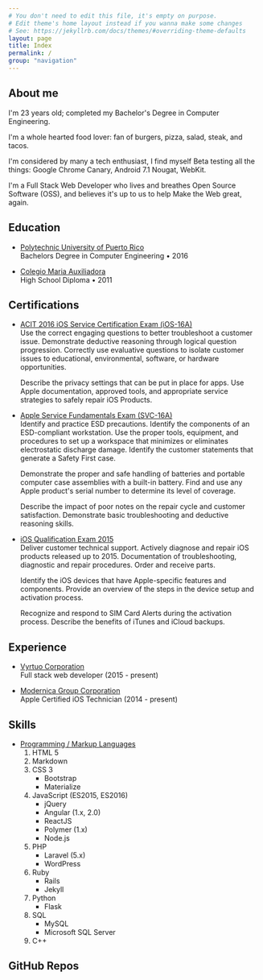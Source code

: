 ```yaml
---
# You don't need to edit this file, it's empty on purpose.
# Edit theme's home layout instead if you wanna make some changes
# See: https://jekyllrb.com/docs/themes/#overriding-theme-defaults
layout: page
title: Index
permalink: /
group: "navigation"
---
```

<style>
@media only screen and (max-width: 375px) {
    .page-content { margin: 0; padding: 0;}
}
</style>
<script defer src="{{ site.url }}/dist/scripts/repos.js"></script>
<section class="section section--about-me" markdown="1">

# About me
I'm 23 years old; completed my Bachelor's Degree in Computer Engineering. 

I'm a whole hearted food lover: fan of burgers, pizza, salad, steak, and tacos. 

I'm considered by many a tech enthusiast, I find myself Beta testing all the things: Google Chrome Canary, Android 7.1 Nougat, WebKit. 

I'm a Full Stack Web Developer who lives and breathes Open Source Software (OSS), and believes it's up to us to help Make the Web great, again. 

</section>


<section class="section section--education" markdown="1">

# Education

- [Polytechnic University of Puerto Rico]()  
    Bachelors Degree in Computer Engineering • 2016

- [Colegio Maria Auxiliadora]()  
    High School Diploma • 2011

</section>


<section class="section section--certifications" markdown="1">

# Certifications

- [ACIT 2016 iOS Service Certification Exam (iOS-16A)](https://support.apple.com/en-us/HT205735)  
    Use the correct engaging questions to better troubleshoot a customer issue. Demonstrate deductive reasoning through logical question progression. Correctly use evaluative questions to isolate customer issues to educational, environmental, software, or hardware opportunities. 
    
    Describe the privacy settings that can be put in place for apps. Use Apple documentation, approved tools, and appropriate service strategies to safely repair iOS Products.

- [Apple Service Fundamentals Exam (SVC-16A)](https://support.apple.com/en-us/HT205737)  
    Identify and practice ESD precautions. Identify the components of an ESD-compliant workstation. Use the proper tools, equipment, and procedures to set up a workspace that minimizes or eliminates electrostatic discharge damage. Identify the customer statements that generate a Safety First case. 
    
    Demonstrate the proper and safe handling of batteries and portable computer case assemblies with a built-in battery. Find and use any Apple product's serial number to determine its level of coverage. 
    
    Describe the impact of poor notes on the repair cycle and customer satisfaction. Demonstrate basic troubleshooting and deductive reasoning skills.

- [iOS Qualification Exam 2015]()  
    Deliver customer technical support. Actively diagnose and repair iOS products released up to 2015. Documentation of troubleshooting, diagnostic and repair procedures. Order and receive parts. 
    
    Identify the iOS devices that have Apple-specific features and components. Provide an overview of the steps in the device setup and activation process. 
    
    Recognize and respond to SIM Card Alerts during the activation process. Describe the benefits of iTunes and iCloud backups.

</section>

<section class="section section--experience" markdown="1">

# Experience

- [Vyrtuo Corporation]()  
    Full stack web developer (2015 - present)

- [Modernica Group Corporation](www.modernicaonline.com)  
    Apple Certified iOS Technician (2014 - present)

</section>


<section class="section section--skills" markdown="1">

# Skills

- [Programming / Markup Languages]()  
    1. HTML 5
    2. Markdown
    3. CSS 3
        - Bootstrap
        - Materialize    
    4. JavaScript (ES2015, ES2016)
        - jQuery
        - Angular (1.x, 2.0)
        - ReactJS
        - Polymer (1.x)
        - Node.js
    5. PHP
        - Laravel (5.x)
        - WordPress
    6. Ruby
        - Rails
        - Jekyll
    7. Python
        - Flask
    8. SQL
        - MySQL
        - Microsoft SQL Server
    9. C++

</section>


<section class="section section--repos" markdown="1">

# GitHub Repos
<ul class="repo__list"></ul>

</section>